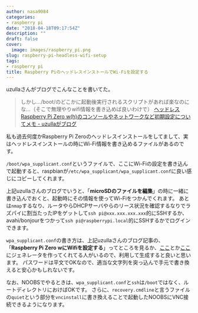 ```yaml
---
author: nasa9084
categories:
- raspberry pi
date: "2018-04-18T09:17:54Z"
description: ""
draft: false
cover:
  image: images/raspberry_pi.png
slug: raspberry-pi-headless-wifi-setup
tags:
- raspberry pi
title: Raspberry PiのヘッドレスインストールでWi-Fiを設定する
---
```



uzullaさんがブログでこんなことを書いてた。

> しかし…/boot/のどこかに起動後実行されるスクリプトがあれば楽なのにな…（そこで無理やりwifi情報を書き込めば良いわけで）
[ヘッドレスRaspberry Pi Zero w(h)のコンソールやネットワークなど初期設定についてメモ - uzullaがブログ](http://uzulla.hateblo.jp/entry/2018/04/17/134526)

私も過去何度かRaspberry Pi Zeroのヘッドレスインストールをしてまして、実はヘッドレスインストールの時にWi-Fi情報を書き込めるファイルがあるのです。

`/boot/wpa_supplicant.conf`というファイルで、ここにWi-Fiの設定を書き込んで起動すると、raspbianが`/etc/wpa_supplicant/wpa_supplicant.conf`に良い感じにコピーしてくれます。

上記uzullaさんのブログでいうと、「**microSDのファイルを編集**」の時に一緒に書き込んでおくと、起動時にその情報を使ってWi-Fiをつかんでくれます。
あとは`nmap`するなり、ルータやらDHCPサーバやらのリース状況を確認するなりでラズパイに割当たったIPをゲットして`ssh pi@xxx.xxx.xxx.xxx`的にSSHするか、avahi/bonjourをつかって`ssh pi@raspberrypi.local`的にSSHするかでログインできます。

`wpa_supplicant.conf`の書き方は、上記uzullaさんのブログ記事の、「**Raspberry Pi Zero wにWifiを設定する**」ってところを見るか、[ここ](https://steveedson.co.uk/tools/wpa/)とか[ここ](https://mascii.github.io/wpa-supplicant-conf-tool/)にジェネレータを作ってくれてる人がいるので、利用して生成すると良いと思います。
パスワードは平文でOKなので、適当な文字列を突っ込んで手元で書き換えると安心かもしれないです。

なお、NOOBSでやるときは、`wpa_supplicant.conf`と`ssh`は`/boot`ではなく、ルートディレクトリにおけばOKです。
さらに、`recovery.cmdline`と言うファイルの`quiet`という部分を`vncinstall`に書き換えることで起動したNOOBSにVNC接続できるようになります。


